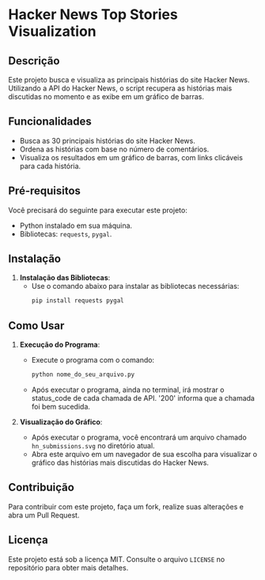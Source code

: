 # Hacker News Top Stories Visualization

## Descrição

Este projeto busca e visualiza as principais histórias do site Hacker News. Utilizando a API do Hacker News, o script recupera as histórias mais discutidas no momento e as exibe em um gráfico de barras.

## Funcionalidades

- Busca as 30 principais histórias do site Hacker News.
- Ordena as histórias com base no número de comentários.
- Visualiza os resultados em um gráfico de barras, com links clicáveis para cada história.

## Pré-requisitos

Você precisará do seguinte para executar este projeto:

- Python instalado em sua máquina.
- Bibliotecas: `requests`, `pygal`.

## Instalação

1. **Instalação das Bibliotecas**:
   - Use o comando abaixo para instalar as bibliotecas necessárias:
     ```bash
     pip install requests pygal
     ```

## Como Usar

1. **Execução do Programa**:
   - Execute o programa com o comando:
     ```bash
     python nome_do_seu_arquivo.py
     ```
   - Após executar o programa, ainda no terminal, irá mostrar o status_code de cada chamada de API. '200' informa que a chamada foi bem sucedida.

2. **Visualização do Gráfico**:
   - Após executar o programa, você encontrará um arquivo chamado `hn_submissions.svg` no diretório atual.
   - Abra este arquivo em um navegador de sua escolha para visualizar o gráfico das histórias mais discutidas do Hacker News.

## Contribuição

Para contribuir com este projeto, faça um fork, realize suas alterações e abra um Pull Request.

## Licença

Este projeto está sob a licença MIT. Consulte o arquivo `LICENSE` no repositório para obter mais detalhes.


